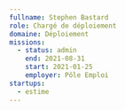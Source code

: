 ```yaml
---
fullname: Stephen Bastard
role: Chargé de déploiement
domaine: Déploiement
missions:
  - status: admin
    end: 2021-08-31
    start: 2021-01-25
    employer: Pôle Emploi
startups:
  - estime
---
```

